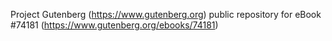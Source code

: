 Project Gutenberg (https://www.gutenberg.org) public repository for eBook #74181 (https://www.gutenberg.org/ebooks/74181)
